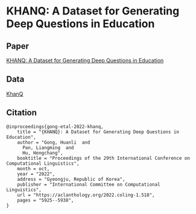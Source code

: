 # KHANQ: A Dataset for Generating Deep Questions in Education
## Paper
[KHANQ: A Dataset for Generating Deep Questions in Education](./KHANQ__A_Dataset_for_Generating_Deep_Questions_in_Education.pdf)
## Data
[KhanQ](./KhanQ.json)
## Citation
```
@inproceedings{gong-etal-2022-khanq,
    title = "{KHANQ}: A Dataset for Generating Deep Questions in Education",
    author = "Gong, Huanli  and
      Pan, Liangming  and
      Hu, Hengchang",
    booktitle = "Proceedings of the 29th International Conference on Computational Linguistics",
    month = oct,
    year = "2022",
    address = "Gyeongju, Republic of Korea",
    publisher = "International Committee on Computational Linguistics",
    url = "https://aclanthology.org/2022.coling-1.518",
    pages = "5925--5938",
}
```
